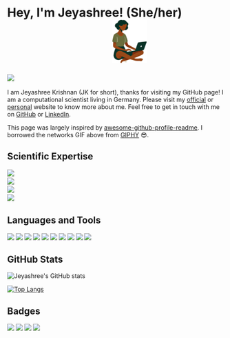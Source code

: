 <!--- header -->
# Hey, I'm Jeyashree! (She/her)  &emsp;&emsp;&emsp;&emsp;&emsp;&emsp;&emsp;&emsp;&nbsp;&nbsp; <img src="gh_avatar_me.png" height="100" width="80">

<!--- network gif --->
<img src="https://media.giphy.com/media/3oKIPpFhwsMNrRIjN6/giphy.gif" width="1000">

<!---- general intro--->
I am Jeyashree Krishnan (JK for short), thanks for visiting my GitHub page! I am a computational scientist living in Germany. Please visit my [official](https://www.combine.rwth-aachen.de/index.php/people-detail/jeyashree-krishnan) or [personal](http://www.jeyashreekrishnan.com/) website to know more about me. Feel free to get in touch with me on [GitHub](https://github.com/krishnanj) or [LinkedIn](https://www.linkedin.com/in/jeyashreekrishnan/).

This page was largely inspired by [awesome-github-profile-readme](https://github.com/abhisheknaiidu/awesome-github-profile-readme). I borrowed the networks GIF above from [GIPHY](https://media.giphy.com) 😎.

<!--- expertise --->
## Scientific Expertise

![](https://img.shields.io/badge/Computational-Sciences-blue)    
![](https://img.shields.io/badge/Complex-Networks-blue)     
![](https://img.shields.io/badge/Systems-Biology-blue)     
![](https://img.shields.io/badge/Machine-Learning-blue)    
 
<!---- skills ---->
## Languages and Tools

![](https://img.shields.io/badge/Linux-blue) ![](https://img.shields.io/badge/Bash-blue) ![](https://img.shields.io/badge/C++-blue)
![](https://img.shields.io/badge/Python-blue) ![](https://img.shields.io/badge/R-blue) ![](https://img.shields.io/badge/Git-blue) ![](https://img.shields.io/badge/HTML-blue) ![](https://img.shields.io/badge/Javascript-blue) ![](https://img.shields.io/badge/CSS-blue) ![](https://img.shields.io/badge/MPI-blue) 

<!--- some stats --->
## GitHub Stats

![Jeyashree's GitHub stats](https://github-readme-stats.vercel.app/api?username=krishnanj&count_private=true&show_icons=true&theme=radical&include_all_commits=true)

[![Top Langs](https://github-readme-stats.vercel.app/api/top-langs/?username=krishnanj&langs_count=10&layout=compact&count_private=true&show_icons=true&theme=radical&include_all_commits=true)](https://github.com/anuraghazra/github-readme-stats)

<!---- badges --->
## Badges

<!--- profile views, years, public repos, yearly commits --->
![](https://komarev.com/ghpvc/?username=krishnanj) ![](https://badges.pufler.dev/years/krishnanj) ![](https://badges.pufler.dev/repos/krishnanj)
![](https://badges.pufler.dev/commits/yearly/krishnanj)

<!--- add descriptions of your repos and repos you like here --->

